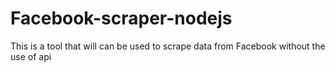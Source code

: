 # Facebook-scraper-nodejs
This is a tool that will can be used to scrape data from Facebook without the use of api
